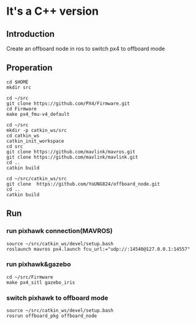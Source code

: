 # It's a C++ version
## Introduction
Create an offboard node in ros to switch px4 to offboard mode


## Properation
```
cd $HOME
mkdir src
```
```
cd ~/src
git clone https://github.com/PX4/Firmware.git
cd Firmware
make px4_fmu-v4_default
```
```
cd ~/src
mkdir -p catkin_ws/src
cd catkin_ws
catkin_init_workspace
cd src
git clone https://github.com/mavlink/mavros.git
git clone https://github.com/mavlink/mavlink.git
cd ..
catkin build
```
```
cd ~/src/catkin_ws/src
git clone  https://github.com/YoUNG824/offboard_node.git
cd ..
catkin build
```
## Run
### run pixhawk connection(MAVROS)
``` 
source ~/src/catkin_ws/devel/setup.bash
roslaunch mavros px4.launch fcu_url:="udp://:14540@127.0.0.1:14557"
```
### run pixhawk&gazebo
```
cd ~/src/Firmware
make px4_sitl gazebo_iris
```
### switch pixhawk to offboard mode
```
source ~/src/catkin_ws/devel/setup.bash
rosrun offboard_pkg offboard_node
```

